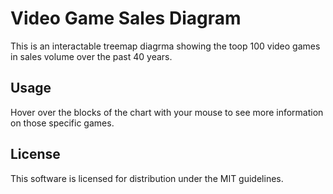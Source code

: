 # Video Game Sales Diagram
This is an interactable treemap diagrma showing the toop 100 video games in sales volume over the past 40 years.

## Usage
Hover over the blocks of the chart with your mouse to see more information on those specific games.

## License
This software is licensed for distribution under the MIT guidelines.